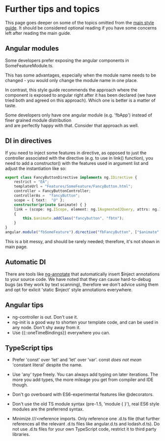 # Further tips and topics

This page goes deeper on some of the topics omitted from the [main style guide](https://github.com/vivainio/typescript-ng1-style).
It should be considered optional reading if you have some concerns left after reading the main guide.

## Angular modules

Some developers prefer exposing the angular components in SomeFeatureModule.ts.

This has some advantages, especially when the module name needs to be changed - 
you would only change the module name in one place.

In contrast, this style guide recommends the approach where the component is exposed
to angular right after it has been declared (we have tried both and agreed on this approach). 
Which one is better is a matter of taste.

Some developers only have one angular module (e.g. 'fbApp') instead of finer grained module distribution  
and are perfectly happy with that. Consider that approach as well.

## DI in directives

If you need to inject some features in directive, as opposed to just the controller
associated with the directive (e.g. to use in link() function), you need to add a constructor()
with the features used in argument list and adjust the instantiation like so:

```typescript
export class FancyButtonDirective implements ng.IDirective {
    restrict = "EA";
    templateUrl = "Features/SomeFeature/FancyButton.html";
    controller = FancyButtonController;
    controllerAs =  "fancyButton";
    scope = { text:  "@" };
    constructor(private $animate) { }
    link = (scope: ng.IScope, element: ng.IAugmentedJQuery, attrs: ng.IAttributes, controller: FancyButtonController) =>
    {
        this.$animate.addClass("fancybutton", "fbtn");
    }
}
angular.module("fbSomeFeature").directive("fbFancyButton", ["$animate", ($animate) =>  new FancyButtonDirective($animate)]);
```

This is a bit messy, and should be rarely needed; therefore, it's not shown in main page.

## Automatic DI

There are tools like [ng-annotate](https://github.com/olov/ng-annotate) that automatically insert $inject annotations to
your source code. We have noted that they can cause hard-to-debug bugs (as they work
by text scanning), therefore we don't advice using them and opt for exlicit 'static $inject'
style annotations everywhere.

## Angular tips

- ng-controller is out. Don't use it.
- ng-init is a good way to shorten your template code, and can be used in any node. Don't shy away from it.
- Use {{::oneTimeBindings}} everywhere you can.
  
## TypeScript tips

- Prefer 'const' over 'let' and 'let' over 'var'. 
  const *does not mean* 'constant literal' despite the name. 
  
- Use 'any' type freely. You can always add typing on later iterations. The more you add types, the more mileage
  you get from compiler and IDE though.

- Don't go overboard with ES6-experimental features like @decorators.

- Don't use the old TS module syntax (pre-1.5, 'module { }'), real ES6 style modules are the preferrend syntax.

- Minimize ///<reference imports. Only reference one .d.ts file (that further references all the relevant .d.ts files like angular.d.ts and lodash.d.ts). Do not use .d.ts files for your own TypeScript code, restrict it to third party libraries. 

